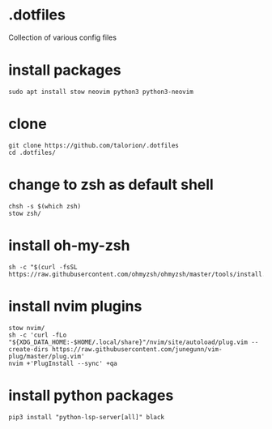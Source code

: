 # .dotfiles
Collection of various config files

# install packages

```
sudo apt install stow neovim python3 python3-neovim
```

# clone

```
git clone https://github.com/talorion/.dotfiles
cd .dotfiles/
```

# change to zsh as default shell

```
chsh -s $(which zsh)
stow zsh/
```

# install oh-my-zsh

```
sh -c "$(curl -fsSL https://raw.githubusercontent.com/ohmyzsh/ohmyzsh/master/tools/install.sh)"
```

# install nvim plugins

```
stow nvim/
sh -c 'curl -fLo "${XDG_DATA_HOME:-$HOME/.local/share}"/nvim/site/autoload/plug.vim --create-dirs https://raw.githubusercontent.com/junegunn/vim-plug/master/plug.vim'
nvim +'PlugInstall --sync' +qa
```

# install python packages

```
pip3 install "python-lsp-server[all]" black
```
